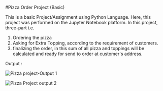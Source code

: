 #Pizza Order Project (Basic) 

This is a basic Project/Assignment using Python Language.
Here, this project was performed on the Jupyter Notebook platform.
In this project, three-part i.e. 
1. Ordering the pizza  
2. Asking for Extra Topping, according to the requirement of customers. 
3. finalizing the order, in this sum of all pizza and toppings will be calculated and ready for send to order at customer's address.


Output :







![Pizza project-Output 1](https://user-images.githubusercontent.com/64595990/148017272-c367b86b-8688-4f85-a272-69ac76cc5bd3.png)





![Pizza Project output 2](https://user-images.githubusercontent.com/64595990/148017348-acfc96fa-7220-45ea-aed4-90c99b2c5994.png)
